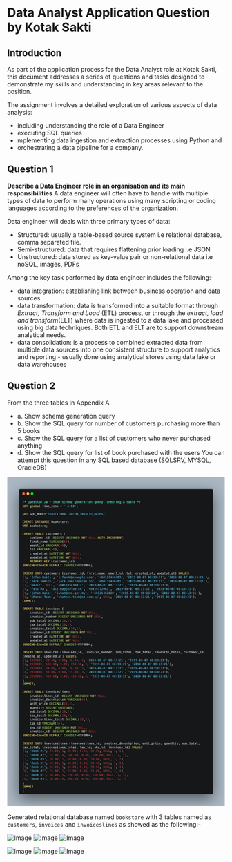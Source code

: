 # Data Analyst Application Question by Kotak Sakti

## Introduction
As part of the application process for the Data Analyst role at Kotak Sakti, this document addresses a series of questions and tasks designed to demonstrate my skills and understanding in key areas relevant to the position. 

The assignment involves a detailed exploration of various aspects of data analysis:
* including understanding the role of a Data Engineer
* executing SQL queries
* mplementing data ingestion and extraction processes using Python and 
* orchestrating a data pipeline for a company.

## Question 1
**Describe a Data Engineer role in an organisation and its main responsibilities**
A data engineer will often have to handle  with multiple types of data to perform many operations using many scripting or coding languages according to the preferences of the organization.

Data engineer will deals with three primary types of data: 
* Structured: usually a table-based source system i.e relational database, comma separated file.
* Semi-structured: data that requires flattening prior loading i.e JSON
* Unstructured: data stored as key-value pair or non-relational data i.e noSQL, images, PDFs

Among the key task performed by data engineer includes the following:-
* data integration: establishing link between business operation and data sources
* data transformation: data is transformed into a suitable format through _Extract, Transform and Load_ (ETL) process, or through the _extract, load and transform_(ELT) where data is ingested to a data lake and processed using big data techniques. Both ETL and ELT are to support downstream analytical needs.
* data consolidation: is a process to combined extracted data from multiple data sources into one consistent structure to support analytics and reporting - usually done using analytical stores using data lake or data warehouses

## Question 2
From the three tables in Appendix A

- a. Show schema generation query
- b. Show the SQL query for number of customers purchasing more than 5 books
- c. Show the SQL query for a list of customers who never purchased anything
- d. Show the SQL query for list of book purchased with the users
You can attempt this question in any SQL based database (SQLSRV, MYSQL, OracleDB)

![Image](https://github.com/Syarmine/Portfolio/blob/466830c563b2aabe3333f558a16f6b9873d3dca0/Kotak%20Sakti%20Assignment/SQL%20Images/Question%202a.png)

Generated relational database named `bookstore` with 3 tables named as `customers`, `invoices` and `invoiceslines` as showed as the following:-

![Image](https://github.com/users/Syarmine/projects/1/assets/121959422/7f349c53-0103-4d4f-ae4a-90f7a7a2b9ba)
![Image](https://github.com/users/Syarmine/projects/1/assets/121959422/144d71e7-acdc-484e-9d99-c435629b5365)
![Image](https://github.com/users/Syarmine/projects/1/assets/121959422/5fd7b798-34bb-4bc9-857e-a0d1292b2b69)



![Image](https://github.com/users/Syarmine/projects/1/assets/121959422/cda44fff-3825-45cb-9ff3-5375c6674708)
![Image](https://github.com/users/Syarmine/projects/1/assets/121959422/5ebfd627-c5ac-4583-b239-40d6c1a6c8b9)
![Image](https://github.com/users/Syarmine/projects/1/assets/121959422/012bfc9c-8737-4689-bcfc-d471379dbcf4)
